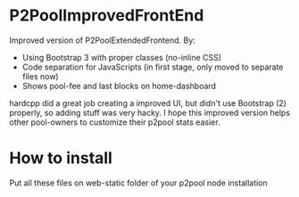 P2PoolImprovedFrontEnd
====================

Improved version of P2PoolExtendedFrontend.
By:
- Using Bootstrap 3 with proper classes (no-inline CSS)
- Code separation for JavaScripts (in first stage, only moved to separate files now)
- Shows pool-fee and last blocks on home-dashboard

hardcpp did a great job creating a improved UI, but didn't use Bootstrap (2) properly, so adding stuff was very hacky. I hope this improved version helps other pool-owners to customize their p2pool stats easier.

How to install
====================
Put all these files on web-static folder of your p2pool node installation

